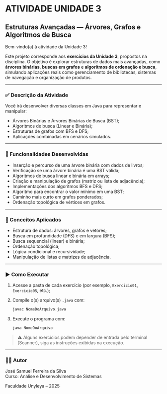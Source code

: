 # ATIVIDADE UNIDADE 3

## Estruturas Avançadas — Árvores, Grafos e Algoritmos de Busca

Bem-vindo(a) à atividade da Unidade 3!

Este projeto corresponde aos **exercícios da Unidade 3**, propostos na disciplina. O objetivo é explorar estruturas de dados mais avançadas, como **árvores binárias**, **buscas em grafos** e **algoritmos de ordenação e busca**, simulando aplicações reais como gerenciamento de bibliotecas, sistemas de navegação e organização de produtos.

---

### ✅ Descrição da Atividade

Você irá desenvolver diversas classes em Java para representar e manipular:

- Árvores Binárias e Árvores Binárias de Busca (BST);
- Algoritmos de busca (Linear e Binária);
- Estruturas de grafos com BFS e DFS;
- Aplicações combinadas em cenários simulados.

---

### 📌 Funcionalidades Desenvolvidas

- Inserção e percurso de uma árvore binária com dados de livros;
- Verificação se uma árvore binária é uma BST válida;
- Algoritmos de busca linear e binária em arrays;
- Criação e manipulação de grafos (matriz ou lista de adjacência);
- Implementações dos algoritmos BFS e DFS;
- Algoritmo para encontrar o valor mínimo em uma BST;
- Caminho mais curto em grafos ponderados;
- Ordenação topológica de vértices em grafos.

---

### 🧠 Conceitos Aplicados

- Estrutura de dados: árvores, grafos e vetores;
- Busca em profundidade (DFS) e em largura (BFS);
- Busca sequencial (linear) e binária;
- Ordenação topológica;
- Lógica condicional e recursividade;
- Manipulação de listas e matrizes de adjacência.

---

### ▶️ Como Executar

1. Acesse a pasta de cada exercício (por exemplo, `Exercicio01`, `Exercicio05`, etc.);
2. Compile o(s) arquivo(s) `.java` com:

   ```bash
   javac NomeDoArquivo.java
   ```

3. Execute o programa com:

   ```bash
   java NomeDoArquivo
   ```

> ⚠️ Alguns exercícios podem depender de entrada pelo terminal (Scanner), siga as instruções exibidas na execução.

---

### 👨‍💻 Autor

José Samuel Ferreira da Silva  
Curso: Análise e Desenvolvimento de Sistemas  

Faculdade Unyleya – 2025